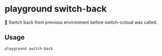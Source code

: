 # playground switch-back

💺  Switch back from previous environment before switch-ccloud was called.

## Usage

```bash
playground switch-back
```


